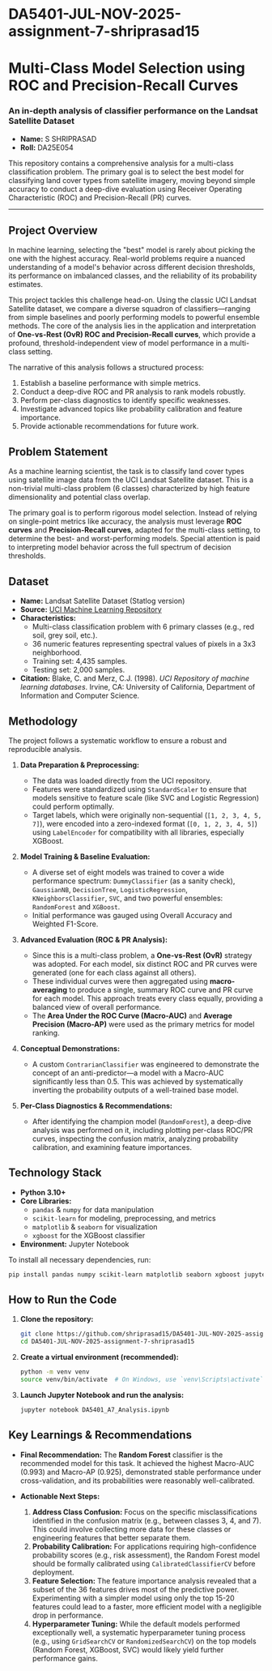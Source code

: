 # DA5401-JUL-NOV-2025-assignment-7-shriprasad15

# Multi-Class Model Selection using ROC and Precision-Recall Curves
### An in-depth analysis of classifier performance on the Landsat Satellite Dataset

- **Name:** S SHRIPRASAD
- **Roll:** DA25E054

This repository contains a comprehensive analysis for a multi-class classification problem. The primary goal is to select the best model for classifying land cover types from satellite imagery, moving beyond simple accuracy to conduct a deep-dive evaluation using Receiver Operating Characteristic (ROC) and Precision-Recall (PR) curves.

---


## Project Overview

In machine learning, selecting the "best" model is rarely about picking the one with the highest accuracy. Real-world problems require a nuanced understanding of a model's behavior across different decision thresholds, its performance on imbalanced classes, and the reliability of its probability estimates.

This project tackles this challenge head-on. Using the classic UCI Landsat Satellite dataset, we compare a diverse squadron of classifiers—ranging from simple baselines and poorly performing models to powerful ensemble methods. The core of the analysis lies in the application and interpretation of **One-vs-Rest (OvR) ROC and Precision-Recall curves**, which provide a profound, threshold-independent view of model performance in a multi-class setting.

The narrative of this analysis follows a structured process:
1.  Establish a baseline performance with simple metrics.
2.  Conduct a deep-dive ROC and PR analysis to rank models robustly.
3.  Perform per-class diagnostics to identify specific weaknesses.
4.  Investigate advanced topics like probability calibration and feature importance.
5.  Provide actionable recommendations for future work.

## Problem Statement

As a machine learning scientist, the task is to classify land cover types using satellite image data from the UCI Landsat Satellite dataset. This is a non-trivial multi-class problem (6 classes) characterized by high feature dimensionality and potential class overlap.

The primary goal is to perform rigorous model selection. Instead of relying on single-point metrics like accuracy, the analysis must leverage **ROC curves** and **Precision-Recall curves**, adapted for the multi-class setting, to determine the best- and worst-performing models. Special attention is paid to interpreting model behavior across the full spectrum of decision thresholds.

## Dataset

*   **Name:** Landsat Satellite Dataset (Statlog version)
*   **Source:** [UCI Machine Learning Repository](https://archive.ics.uci.edu/dataset/146/statlog+landsat+satellite)
*   **Characteristics:**
    *   Multi-class classification problem with 6 primary classes (e.g., red soil, grey soil, etc.).
    *   36 numeric features representing spectral values of pixels in a 3x3 neighborhood.
    *   Training set: 4,435 samples.
    *   Testing set: 2,000 samples.
*   **Citation:** Blake, C. and Merz, C.J. (1998). *UCI Repository of machine learning databases*. Irvine, CA: University of California, Department of Information and Computer Science.

## Methodology

The project follows a systematic workflow to ensure a robust and reproducible analysis.

1.  **Data Preparation & Preprocessing:**
    *   The data was loaded directly from the UCI repository.
    *   Features were standardized using `StandardScaler` to ensure that models sensitive to feature scale (like SVC and Logistic Regression) could perform optimally.
    *   Target labels, which were originally non-sequential (`[1, 2, 3, 4, 5, 7]`), were encoded into a zero-indexed format (`[0, 1, 2, 3, 4, 5]`) using `LabelEncoder` for compatibility with all libraries, especially XGBoost.

2.  **Model Training & Baseline Evaluation:**
    *   A diverse set of eight models was trained to cover a wide performance spectrum: `DummyClassifier` (as a sanity check), `GaussianNB`, `DecisionTree`, `LogisticRegression`, `KNeighborsClassifier`, `SVC`, and two powerful ensembles: `RandomForest` and `XGBoost`.
    *   Initial performance was gauged using Overall Accuracy and Weighted F1-Score.

3.  **Advanced Evaluation (ROC & PR Analysis):**
    *   Since this is a multi-class problem, a **One-vs-Rest (OvR)** strategy was adopted. For each model, six distinct ROC and PR curves were generated (one for each class against all others).
    *   These individual curves were then aggregated using **macro-averaging** to produce a single, summary ROC curve and PR curve for each model. This approach treats every class equally, providing a balanced view of overall performance.
    *   The **Area Under the ROC Curve (Macro-AUC)** and **Average Precision (Macro-AP)** were used as the primary metrics for model ranking.

4.  **Conceptual Demonstrations:**
    *   A custom `ContrarianClassifier` was engineered to demonstrate the concept of an anti-predictor—a model with a Macro-AUC significantly less than 0.5. This was achieved by systematically inverting the probability outputs of a well-trained base model.

5.  **Per-Class Diagnostics & Recommendations:**
    *   After identifying the champion model (`RandomForest`), a deep-dive analysis was performed on it, including plotting per-class ROC/PR curves, inspecting the confusion matrix, analyzing probability calibration, and examining feature importances.


## Technology Stack

*   **Python 3.10+**
*   **Core Libraries:**
    *   `pandas` & `numpy` for data manipulation
    *   `scikit-learn` for modeling, preprocessing, and metrics
    *   `matplotlib` & `seaborn` for visualization
    *   `xgboost` for the XGBoost classifier
*   **Environment:** Jupyter Notebook

To install all necessary dependencies, run:
```bash
pip install pandas numpy scikit-learn matplotlib seaborn xgboost jupyter
```

## How to Run the Code

1.  **Clone the repository:**
    ```bash
    git clone https://github.com/shriprasad15/DA5401-JUL-NOV-2025-assignment-7-shriprasad15
    cd DA5401-JUL-NOV-2025-assignment-7-shriprasad15
    ```

2.  **Create a virtual environment (recommended):**
    ```bash
    python -m venv venv
    source venv/bin/activate  # On Windows, use `venv\Scripts\activate`
    ```

3.  **Launch Jupyter Notebook and run the analysis:**
    ```bash
    jupyter notebook DA5401_A7_Analysis.ipynb
    ```

## Key Learnings & Recommendations

*   **Final Recommendation:** The **Random Forest** classifier is the recommended model for this task. It achieved the highest Macro-AUC (0.993) and Macro-AP (0.925), demonstrated stable performance under cross-validation, and its probabilities were reasonably well-calibrated.

*   **Actionable Next Steps:**
    1.  **Address Class Confusion:** Focus on the specific misclassifications identified in the confusion matrix (e.g., between classes 3, 4, and 7). This could involve collecting more data for these classes or engineering features that better separate them.
    2.  **Probability Calibration:** For applications requiring high-confidence probability scores (e.g., risk assessment), the Random Forest model should be formally calibrated using `CalibratedClassifierCV` before deployment.
    3.  **Feature Selection:** The feature importance analysis revealed that a subset of the 36 features drives most of the predictive power. Experimenting with a simpler model using only the top 15-20 features could lead to a faster, more efficient model with a negligible drop in performance.
    4.  **Hyperparameter Tuning:** While the default models performed exceptionally well, a systematic hyperparameter tuning process (e.g., using `GridSearchCV` or `RandomizedSearchCV`) on the top models (Random Forest, XGBoost, SVC) would likely yield further performance gains.
